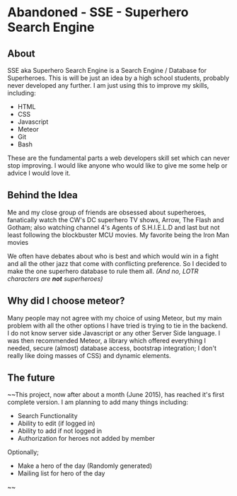 Abandoned - SSE - Superhero Search Engine
===
## About

SSE aka Superhero Search Engine is a Search Engine / Database for Superheroes. This is will be just an idea by a high school students, probably never developed any further. I am just using this to improve my skills, including:

* HTML
* CSS
* Javascript
* Meteor
* Git
* Bash

These are the fundamental parts a web developers skill set which can never stop improving. I would like anyone who would like to give me some help or advice I would love it.

## Behind the Idea

Me and my close group of friends are obsessed about superheroes, fanatically watch the CW's DC superhero TV shows, Arrow, The Flash and Gotham; also watching channel 4's Agents of S.H.I.E.L.D and last but not least following the blockbuster MCU movies. My favorite being the Iron Man movies

We often have debates about who is best and which would win in a fight and all the other jazz that come with conflicting preference. So I decided to make the one superhero database to rule them all. _(And no, LOTR characters are **not** superheroes)_

## Why did I choose meteor?

Many people may not agree with my choice of using Meteor, but my main problem with all the other options I have tried is trying to tie in the backend. I do not know server side Javascript or any other Server Side language. I was then recommended Meteor, a library which offered everything I needed, secure (almost) database access, bootstrap integration; I don't really like doing masses of CSS) and dynamic elements.

## The future

~~This project, now after about a month (June 2015), has reached it's first complete version. I am planning to add many things including:

* Search Functionality
* Ability to edit (if logged in)
* Ability to add if not logged in
* Authorization for heroes not added by member

Optionally;

* Make a hero of the day (Randomly generated)
* Mailing list for hero of the day

~~
